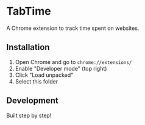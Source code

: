 # TabTime

A Chrome extension to track time spent on websites.

## Installation

1. Open Chrome and go to `chrome://extensions/`
2. Enable "Developer mode" (top right)
3. Click "Load unpacked"
4. Select this folder

## Development

Built step by step!
